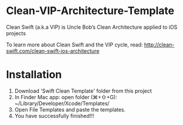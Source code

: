 # Clean-VIP-Architecture-Template
 Clean Swift (a.k.a VIP) is Uncle Bob’s Clean Architecture applied to iOS projects

 To learn more about Clean Swift and the VIP cycle, read: http://clean-swift.com/clean-swift-ios-architecture
 
 
# Installation
1. Download 'Swift Clean Template' folder from this project
2. In Finder Mac app: open folder (⌘+⇧+G): ~/Library/Developer/Xcode/Templates/
3. Open File Templates and paste the templates.
4. You have successfully finished!!!
